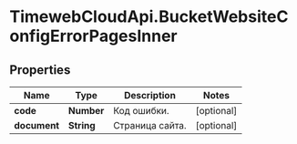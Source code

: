 # TimewebCloudApi.BucketWebsiteConfigErrorPagesInner

## Properties

Name | Type | Description | Notes
------------ | ------------- | ------------- | -------------
**code** | **Number** | Код ошибки. | [optional] 
**document** | **String** | Страница сайта. | [optional] 


